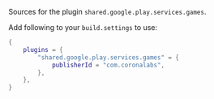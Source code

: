 Sources for the plugin `shared.google.play.services.games`.

Add following to your `build.settings` to use:
```lua
{
    plugins = {
        "shared.google.play.services.games" = {
            publisherId = "com.coronalabs",
        },
    },
}
```
